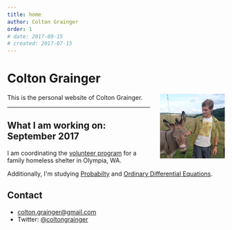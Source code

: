 ```yaml
---
title: home
author: Colton Grainger
order: 1
# date: 2017-09-15
# created: 2017-07-15
---
```

# Colton Grainger

<img src="images/ccg-profile.JPG" style="float: right; margin: 0px 0px 23px 23px" height="150" width="150">
This is the personal website of Colton Grainger.

<hr>

## What I am working on: September 2017

I am coordinating the [volunteer program](http://coltongrainger.com/fscss-volunteers) for a family homeless shelter in Olympia, WA. 

Additionally, I'm studying [Probabilty](http://webpages.uidaho.edu/cremien/math451EO/) and [Ordinary Differential Equations](http://www.webpages.uidaho.edu/~barannyk/Teaching/Math310.html).

## Contact

- [colton.grainger@gmail.com](mailto:colton.grainger@gmail.com)
- Twitter: [@coltongrainger](https://twitter.com/coltongrainger)


